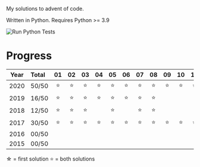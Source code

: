 My solutions to advent of code.

Written in Python. Requires Python >= 3.9

![Run Python Tests](https://github.com/Sebaestschjin/advent-of-code/workflows/Run%20Python%20Tests/badge.svg)

# Progress

| Year | Total | 01  | 02  | 03  | 04  | 05  | 06  | 07  | 08  | 09  | 10  | 11  | 12  | 13  | 14  | 15  | 16  | 17  | 18  | 19  | 20  | 21  | 22  | 23  | 24  | 25  |
|:----:|:------|:---:|:---:|:---:|:---:|:---:|:---:|:---:|:---:|:---:|:---:|:---:|:---:|:---:|:---:|:---:|:---:|:---:|:---:|:---:|:---:|:---:|:---:|:---:|:---:|:---:|
| 2020 | 50/50 | ⭐  | ⭐  | ⭐ | ⭐  | ⭐  | ⭐ | ⭐  | ⭐  | ⭐ | ⭐  | ⭐ | ⭐  | ⭐  | ⭐ | ⭐  | ⭐  | ⭐ | ⭐  | ⭐  | ⭐ | ⭐ | ⭐  | ⭐  | ⭐  | ⭐ |
| 2019 | 16/50 | ⭐  | ⭐  | ⭐ | ⭐  | ⭐  | ⭐ | ⭐  | ⭐  |     |     |     |     |     |     |     |     |     |     |     |     |     |     |     |     |     |
| 2018 | 12/50 | ⭐   | ⭐   | ⭐  |     | ⭐   |     | ⭐   | ⭐  |     |     |     |     |     |     |     |     |     |     |     |     |     |     |     |     |     |
| 2017 | 30/50 | ⭐   | ⭐   | ⭐  | ⭐   | ⭐   | ⭐  | ⭐   | ⭐   | ⭐  | ⭐   | ⭐   | ⭐  | ☆   |     | ⭐   | ☆   |     | ⭐  |     |     |     |     |     |     |     |
| 2016 | 00/50 |     |     |     |     |     |     |     |     |     |     |     |     |     |     |     |     |     |     |     |     |     |     |     |     |     |
| 2015 | 00/50 |     |     |     |     |     |     |     |     |     |     |     |     |     |     |     |     |     |     |     |     |     |     |     |     |     |

☆ = first solution
⭐ = both solutions
